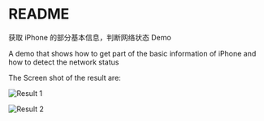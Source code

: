 # README
 
获取 iPhone 的部分基本信息，判断网络状态 Demo

A demo that shows how to get part of the basic information of iPhone and how to detect the network status

The Screen shot of the result are:

![Result 1](/Users/Mon/Developer/iOS/AccessPhoneInfo/image/IMG_0209.PNG)

![Result 2](/Users/Mon/Developer/iOS/AccessPhoneInfo/image/IMG_0210.PNG)


